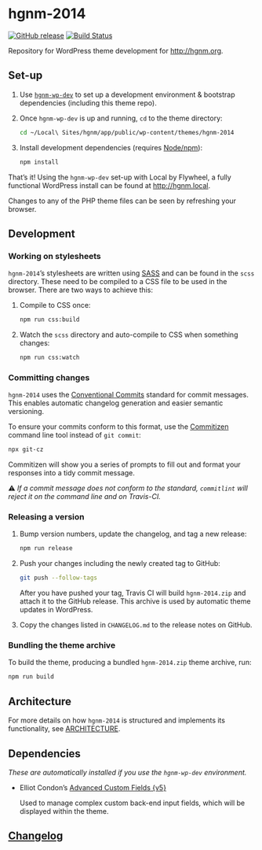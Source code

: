 # hgnm-2014

[![GitHub release](https://img.shields.io/github/release/hgnm/hgnm-2014.svg?maxAge=2592000)](https://github.com/HGNM/hgnm-2014/releases/latest) [![Build Status](https://travis-ci.org/HGNM/hgnm-2014.svg?branch=master)](https://travis-ci.org/HGNM/hgnm-2014)

Repository for WordPress theme development for <http://hgnm.org>.



## Set-up

1. Use [`hgnm-wp-dev`](https://github.com/HGNM/hgnm-wp-dev) to set up a development environment & bootstrap dependencies (including this theme repo).

2. Once `hgnm-wp-dev` is up and running, `cd` to the theme directory:
    ```sh
    cd ~/Local\ Sites/hgnm/app/public/wp-content/themes/hgnm-2014
    ```

3. Install development dependencies (requires [Node/npm](https://nodejs.org/)):
    ```sh
    npm install
    ```

That’s it! Using the `hgnm-wp-dev` set-up with Local by Flywheel, a fully functional WordPress install can be found at <http://hgnm.local>.

Changes to any of the PHP theme files can be seen by refreshing your browser.



## Development

### Working on stylesheets
`hgnm-2014`’s stylesheets are written using [SASS](https://sass-lang.com/) and can be found in the `scss` directory. These need to be compiled to a CSS file to be used in the browser. There are two ways to achieve this:

1. Compile to CSS once:
    ```sh
    npm run css:build
    ```
  
2. Watch the `scss` directory and auto-compile to CSS when something changes:
    ```sh
    npm run css:watch
    ```


### Committing changes

`hgnm-2014` uses the [Conventional Commits](https://www.conventionalcommits.org/en/v1.0.0-beta.2/) standard for commit messages. This enables automatic changelog generation and easier semantic versioning.

To ensure your commits conform to this format, use the [Commitizen](http://commitizen.github.io/cz-cli/) command line tool instead of `git commit`:

```sh
npx git-cz
```

Commitizen will show you a series of prompts to fill out and format your responses into a tidy commit message.

⚠️ _If a commit message does not conform to the standard, `commitlint` will reject it on the command line and on Travis-CI._


### Releasing a version

1. Bump version numbers, update the changelog, and tag a new release:
    ```sh
    npm run release
    ```

3. Push your changes including the newly created tag to GitHub:
    ```sh
    git push --follow-tags
    ```

    After you have pushed your tag, Travis CI will build `hgnm-2014.zip` and attach it to the GitHub release. This archive is used by automatic theme updates in WordPress.

4. Copy the changes listed in `CHANGELOG.md` to the release notes on GitHub.


### Bundling the theme archive

To build the theme, producing a bundled `hgnm-2014.zip` theme archive, run:

```sh
npm run build
```



## Architecture

For more details on how `hgnm-2014` is structured and implements its functionality, see [ARCHITECTURE](ARCHITECTURE.md).



## Dependencies

_These are automatically installed if you use the `hgnm-wp-dev` environment._

- Elliot Condon’s [Advanced Custom Fields {v5}](https://www.advancedcustomfields.com/pro/)

  Used to manage complex custom back-end input fields, which will be displayed within the theme.



## [Changelog](CHANGELOG.md)

